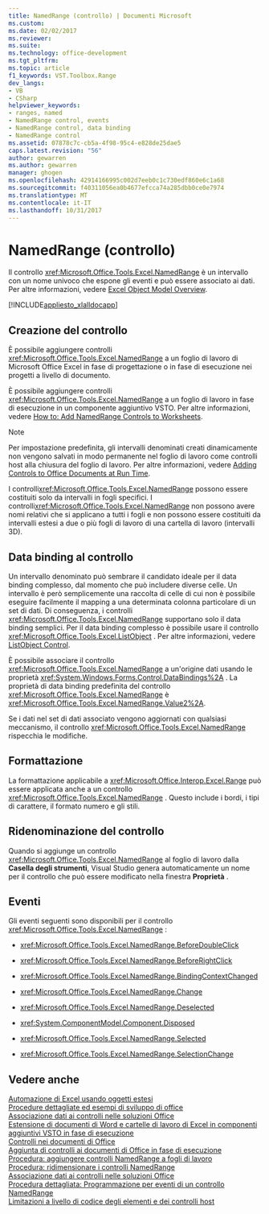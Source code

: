 ```yaml
---
title: NamedRange (controllo) | Documenti Microsoft
ms.custom: 
ms.date: 02/02/2017
ms.reviewer: 
ms.suite: 
ms.technology: office-development
ms.tgt_pltfrm: 
ms.topic: article
f1_keywords: VST.Toolbox.Range
dev_langs:
- VB
- CSharp
helpviewer_keywords:
- ranges, named
- NamedRange control, events
- NamedRange control, data binding
- NamedRange control
ms.assetid: 07878c7c-cb5a-4f98-95c4-e828de25dae5
caps.latest.revision: "56"
author: gewarren
ms.author: gewarren
manager: ghogen
ms.openlocfilehash: 42914166995c002d7eeb0c1c730edf860e6c1a68
ms.sourcegitcommit: f40311056ea0b4677efcca74a285dbb0ce0e7974
ms.translationtype: MT
ms.contentlocale: it-IT
ms.lasthandoff: 10/31/2017
---
```

# <a name="namedrange-control"></a>NamedRange (controllo)
  Il controllo <xref:Microsoft.Office.Tools.Excel.NamedRange> è un intervallo con un nome univoco che espone gli eventi e può essere associato ai dati. Per altre informazioni, vedere [Excel Object Model Overview](../vsto/excel-object-model-overview.md).  
  
 [!INCLUDE[appliesto_xlalldocapp](../vsto/includes/appliesto-xlalldocapp-md.md)]  
  
## <a name="creating-the-control"></a>Creazione del controllo  
 È possibile aggiungere controlli <xref:Microsoft.Office.Tools.Excel.NamedRange> a un foglio di lavoro di Microsoft Office Excel in fase di progettazione o in fase di esecuzione nei progetti a livello di documento.  
  
 È possibile aggiungere controlli <xref:Microsoft.Office.Tools.Excel.NamedRange> a un foglio di lavoro in fase di esecuzione in un componente aggiuntivo VSTO. Per altre informazioni, vedere [How to: Add NamedRange Controls to Worksheets](../vsto/how-to-add-namedrange-controls-to-worksheets.md).  
  
> [!NOTE]  
>  Per impostazione predefinita, gli intervalli denominati creati dinamicamente non vengono salvati in modo permanente nel foglio di lavoro come controlli host alla chiusura del foglio di lavoro. Per altre informazioni, vedere [Adding Controls to Office Documents at Run Time](../vsto/adding-controls-to-office-documents-at-run-time.md).  
  
 I controlli<xref:Microsoft.Office.Tools.Excel.NamedRange> possono essere costituiti solo da intervalli in fogli specifici. I controlli<xref:Microsoft.Office.Tools.Excel.NamedRange> non possono avere nomi relativi che si applicano a tutti i fogli e non possono essere costituiti da intervalli estesi a due o più fogli di lavoro di una cartella di lavoro (intervalli 3D).  
  
## <a name="binding-data-to-the-control"></a>Data binding al controllo  
 Un intervallo denominato può sembrare il candidato ideale per il data binding complesso, dal momento che può includere diverse celle. Un intervallo è però semplicemente una raccolta di celle di cui non è possibile eseguire facilmente il mapping a una determinata colonna particolare di un set di dati. Di conseguenza, i controlli <xref:Microsoft.Office.Tools.Excel.NamedRange> supportano solo il data binding semplici. Per il data binding complesso è possibile usare il controllo <xref:Microsoft.Office.Tools.Excel.ListObject> . Per altre informazioni, vedere [ListObject Control](../vsto/listobject-control.md).  
  
 È possibile associare il controllo <xref:Microsoft.Office.Tools.Excel.NamedRange> a un'origine dati usando le proprietà <xref:System.Windows.Forms.Control.DataBindings%2A> . La proprietà di data binding predefinita del controllo <xref:Microsoft.Office.Tools.Excel.NamedRange> è <xref:Microsoft.Office.Tools.Excel.NamedRange.Value2%2A>.  
  
 Se i dati nel set di dati associato vengono aggiornati con qualsiasi meccanismo, il controllo <xref:Microsoft.Office.Tools.Excel.NamedRange> rispecchia le modifiche.  
  
## <a name="formatting"></a>Formattazione  
 La formattazione applicabile a <xref:Microsoft.Office.Interop.Excel.Range> può essere applicata anche a un controllo <xref:Microsoft.Office.Tools.Excel.NamedRange> . Questo include i bordi, i tipi di carattere, il formato numero e gli stili.  
  
## <a name="renaming-the-control"></a>Ridenominazione del controllo  
 Quando si aggiunge un controllo <xref:Microsoft.Office.Tools.Excel.NamedRange> al foglio di lavoro dalla **Casella degli strumenti**, Visual Studio genera automaticamente un nome per il controllo che può essere modificato nella finestra **Proprietà** .  
  
## <a name="events"></a>Eventi  
 Gli eventi seguenti sono disponibili per il controllo <xref:Microsoft.Office.Tools.Excel.NamedRange> :  
  
-   <xref:Microsoft.Office.Tools.Excel.NamedRange.BeforeDoubleClick>  
  
-   <xref:Microsoft.Office.Tools.Excel.NamedRange.BeforeRightClick>  
  
-   <xref:Microsoft.Office.Tools.Excel.NamedRange.BindingContextChanged>  
  
-   <xref:Microsoft.Office.Tools.Excel.NamedRange.Change>  
  
-   <xref:Microsoft.Office.Tools.Excel.NamedRange.Deselected>  
  
-   <xref:System.ComponentModel.Component.Disposed>  
  
-   <xref:Microsoft.Office.Tools.Excel.NamedRange.Selected>  
  
-   <xref:Microsoft.Office.Tools.Excel.NamedRange.SelectionChange>  
  
## <a name="see-also"></a>Vedere anche  
 [Automazione di Excel usando oggetti estesi](../vsto/automating-excel-by-using-extended-objects.md)   
 [Procedure dettagliate ed esempi di sviluppo di office](../vsto/office-development-samples-and-walkthroughs.md)   
 [Associazione dati ai controlli nelle soluzioni Office](../vsto/binding-data-to-controls-in-office-solutions.md)   
 [Estensione di documenti di Word e cartelle di lavoro di Excel in componenti aggiuntivi VSTO in fase di esecuzione](../vsto/extending-word-documents-and-excel-workbooks-in-vsto-add-ins-at-run-time.md)   
 [Controlli nei documenti di Office](../vsto/controls-on-office-documents.md)   
 [Aggiunta di controlli ai documenti di Office in fase di esecuzione](../vsto/adding-controls-to-office-documents-at-run-time.md)   
 [Procedura: aggiungere controlli NamedRange a fogli di lavoro](../vsto/how-to-add-namedrange-controls-to-worksheets.md)   
 [Procedura: ridimensionare i controlli NamedRange](../vsto/how-to-resize-namedrange-controls.md)   
 [Associazione dati ai controlli nelle soluzioni Office](../vsto/binding-data-to-controls-in-office-solutions.md)   
 [Procedura dettagliata: Programmazione per eventi di un controllo NamedRange](../vsto/walkthrough-programming-against-events-of-a-namedrange-control.md)   
 [Limitazioni a livello di codice degli elementi e dei controlli host](../vsto/programmatic-limitations-of-host-items-and-host-controls.md)  
  
  